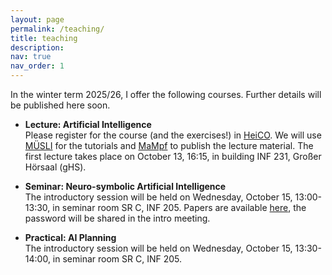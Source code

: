 ```yaml
---
layout: page
permalink: /teaching/
title: teaching
description:
nav: true
nav_order: 1
---
```


In the winter term 2025/26, I offer the following courses. Further details will be published here soon.

- **Lecture: Artificial Intelligence** <br>
  Please register for the course (and the exercises!) in [HeiCO](https://heico.uni-heidelberg.de/heiCO/ee/ui/ca2/app/desktop/#/slc.tm.cp/student/courses/393979?). We will use [MÜSLI](https://muesli.mathi.uni-heidelberg.de/lecture/view/2072) for the tutorials and [MaMpf](https://mampf.mathi.uni-heidelberg.de/lectures/273) to publish the lecture material. The first lecture takes place on October 13, 16:15, in building INF 231, Großer Hörsaal (gHS).

- **Seminar: Neuro-symbolic Artificial Intelligence** <br>
  The introductory session will be held on Wednesday, October 15, 13:00-13:30, in seminar room SR C, INF 205.
  Papers are available [here](https://heibox.uni-heidelberg.de/d/5c418f3a15284bcba2bf/), the password will be shared in the intro meeting.

- **Practical: AI Planning** <br>
  The introductory session will be held on Wednesday, October 15, 13:30-14:00, in seminar room SR C, INF 205.
